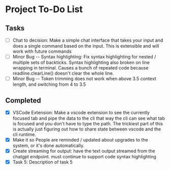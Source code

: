 # Project To-Do List

## Tasks

- [ ] Chat to decision: Make a simple chat interface that takes your input and does a single command based on the input. This is extensible and will work with future commands
- [ ] Minor Bug -- Syntax highlighting: Fix syntax highlighting for nested / multiple sets of backticks. Syntax highlighting also broken on line wrapping in terminal. Causes a bunch of repeated code because readline.clearLine() doesn't clear the whole line. 
- [ ] Minor Bug -- Token trimming does not work when above 3.5 context length, and switching from 4 to 3.5

## Completed

- [X] VSCode Extension: Make a vscode extension to see the currently focused tab and pipe the data to the cli that way the cli can see what tab is focused and you don't have to type the path. The trickiest part of this is actually just figuring out how to share state between vscode and the cli runtime. 
- [X] Make it so People are reminded / updated about upgrades to the system, or it's done automatically.
- [X] Create streaming for output: have the text output streamed from the chatgpt endpoint. must continue to support code syntax highlighting
- [x] Task 5: Description of task 5